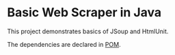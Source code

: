 # Basic Web Scraper in Java

This project demonstrates basics of JSoup and HtmlUnit.

The dependencies are declared in [POM](pom.xml).
